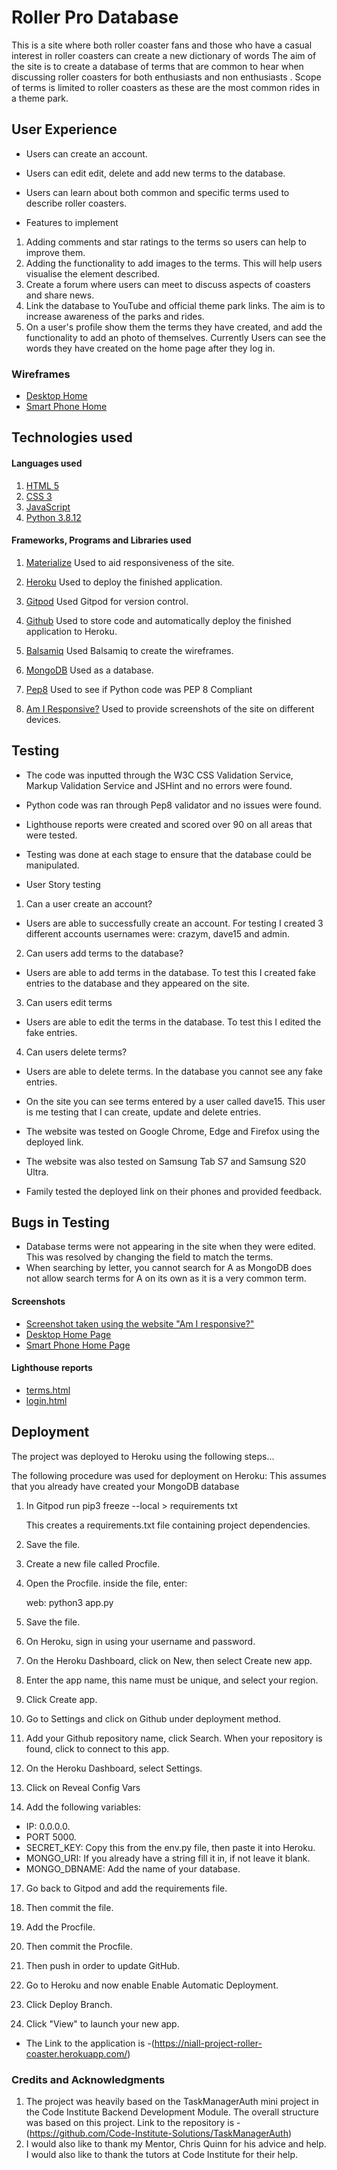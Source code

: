 # Roller Pro Database

This is a site where both roller coaster fans and those who have a casual interest in roller coasters can create a new dictionary of words The aim of the site is to create a database of terms that are common to hear when discussing roller coasters for both enthusiasts and non enthusiasts . Scope of terms is limited to roller coasters as these are the most common rides in a theme park.

## User Experience
* Users can create an account.
* Users can edit edit, delete and add new terms to the database.
* Users can learn about both common and specific terms used to describe roller coasters.

* Features to implement
1. Adding comments and star ratings to the terms so users can help to improve them.
2. Adding the functionality to add images to the terms. This will help users visualise the element described.
3. Create a forum where users can meet to discuss aspects of coasters and share news.
4. Link the database to YouTube and official theme park links. The aim is to increase awareness of the parks and rides.
5. On a user's profile show them the terms they have created, and add the functionality to add an photo of themselves. Currently Users can see the words they have created on the home page after they log in.

### Wireframes
* [Desktop Home](https://github.com/NC-CSX/Milestone-Project-3-Roller-Coaster/blob/main/static/assets/Wireframes/Desktop.png)
* [Smart Phone Home](https://github.com/NC-CSX/Milestone-Project-3-Roller-Coaster/blob/main/static/assets/Wireframes/Smart%20Phone.png)

## Technologies used

#### Languages used
1. [HTML 5](https://html.spec.whatwg.org/multipage/)
2. [CSS 3](https://www.w3.org/Style/CSS/Overview.en.html)
3. [JavaScript](https://www.javascript.com/)
4. [Python 3.8.12](https://www.python.org/) 

#### Frameworks, Programs and Libraries used

1. [Materialize](https://materializecss.com/) Used to aid responsiveness of the site.

2. [Heroku](https://www.heroku.com/) Used to deploy the finished application.

3. [Gitpod](https://www.gitpod.io/) Used Gitpod for version control.

4. [Github](https://github.com/) Used to store code and automatically deploy the finished application to Heroku.

5. [Balsamiq](https://balsamiq.com/) Used Balsamiq to create the wireframes.

6. [MongoDB](https://www.mongodb.com/) Used as a database.

7. [Pep8](http://pep8online.com/) Used to see if Python code was PEP 8 Compliant

8. [Am I Responsive?](http://ami.responsivedesign.is/) Used to provide screenshots of the site on different devices.

## Testing
* The code was inputted through the W3C CSS Validation Service, Markup Validation Service and JSHint and no errors were found.
* Python code was ran through Pep8 validator and no issues were found.  
* Lighthouse reports were created and scored over 90 on all areas that were tested.
* Testing was done at each stage to ensure that the database could be manipulated.

* User Story testing
1. Can a user create an account?
* Users are able to successfully create an account. For testing I created 3 different accounts usernames were: crazym, dave15 and admin.

2. Can users add terms to the database?
* Users are able to add terms in the database. To test this I created fake entries to the database and they appeared on the site.

3. Can users edit terms
* Users are able to edit the terms in the database. To test this I edited the fake entries.

4. Can users delete terms?
* Users are able to delete terms. In the database you cannot see any fake entries.

* On the site you can see terms entered by a user called dave15. This user is me testing that I can create, update and delete entries.
* The website was tested on Google Chrome, Edge and Firefox using the deployed link.
* The website was also tested on Samsung Tab S7 and Samsung S20 Ultra. 
* Family tested the deployed link on their phones and provided feedback. 

## Bugs in Testing
* Database terms were not appearing in the site when they were edited.
  This was resolved by changing the field to match the terms.  
* When searching by letter, you cannot search for A as MongoDB does not allow search terms for A on its own as it is a very common term.

#### Screenshots
* [Screenshot taken using the website "Am I responsive?"](https://github.com/NC-CSX/Milestone-Project-3-Roller-Coaster/blob/main/static/assets/screenshots/rollerPro.JPG)
* [Desktop Home Page](https://github.com/NC-CSX/Milestone-Project-3-Roller-Coaster/blob/main/static/assets/screenshots/Desktop-terms.JPG)
* [Smart Phone Home Page](https://github.com/NC-CSX/Milestone-Project-3-Roller-Coaster/blob/main/static/assets/screenshots/Smartphone%20terms.jpg)

#### Lighthouse reports
* [terms.html](https://github.com/NC-CSX/Milestone-Project-3-Roller-Coaster/blob/main/static/assets/Lighthouse%20reports/Lighthouse-report-all-terms.JPG)
* [login.html](https://github.com/NC-CSX/Milestone-Project-3-Roller-Coaster/blob/main/static/assets/Lighthouse%20reports/Lighthouse-report-log-in.JPG)

## Deployment
The project was deployed to Heroku using the following steps...

The following procedure was used for deployment on Heroku: This assumes that you already have created your MongoDB database

1. In Gitpod run
    pip3 freeze --local > requirements txt
    
    This creates a requirements.txt file containing project dependencies.

2. Save the file.

3. Create a new file called Procfile. 

4. Open the Procfile. inside the file, enter:
   
   web: python3 app.py

5. Save the file.

6. On Heroku, sign in using your username and password.

6. On the Heroku Dashboard, click on New, then select Create new app.

8. Enter the app name, this name must be unique, and select your region.

9. Click Create app.

10. Go to Settings and click on Github under deployment method.

13. Add your Github repository name, click Search. When your repository is found, click to connect to this app.

14. On the Heroku Dashboard, select Settings.

15. Click on Reveal Config Vars

16. Add the following variables: 
* IP: 0.0.0.0. 
* PORT 5000.
* SECRET_KEY: Copy this from the env.py file, then paste it into Heroku.
* MONGO_URI: If you already have a string fill it in, if not leave it blank.
* MONGO_DBNAME: Add the name of your database.

17. Go back to Gitpod and add the requirements file.

18. Then commit the file.

19. Add the Procfile.

20. Then commit the Procfile.

21. Then push in order to update GitHub.

21. Go to Heroku and now enable Enable Automatic Deployment.

22. Click Deploy Branch.

23. Click "View" to launch your new app.

* The Link to the application is -(https://niall-project-roller-coaster.herokuapp.com/)

### Credits and Acknowledgments 
1. The project was heavily based on the TaskManagerAuth mini project in the Code Institute Backend Development Module. The overall structure was based on this project. Link to the repository is -(https://github.com/Code-Institute-Solutions/TaskManagerAuth)
2. I would also like to thank my Mentor, Chris Quinn for his advice and help. I would also like to thank the tutors at Code Institute for their help.